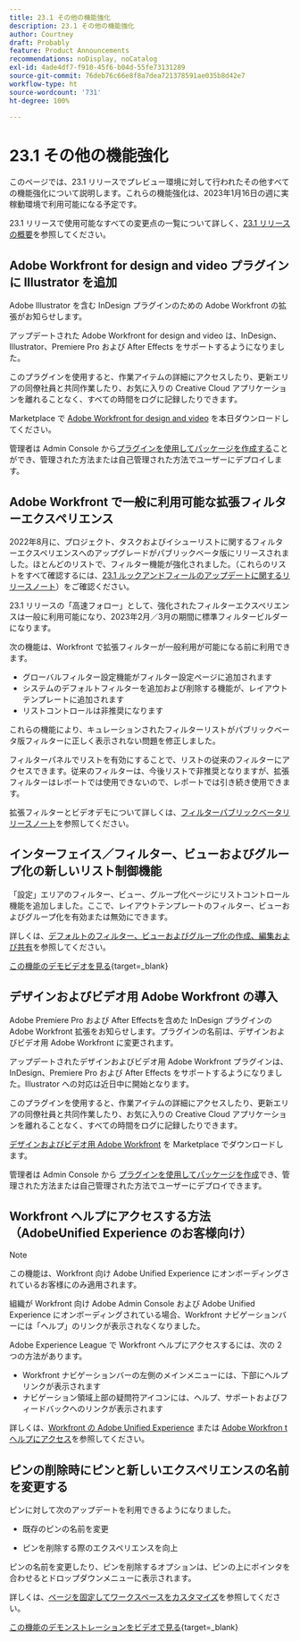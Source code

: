 ```yaml
---
title: 23.1 その他の機能強化
description: 23.1 その他の機能強化
author: Courtney
draft: Probably
feature: Product Announcements
recommendations: noDisplay, noCatalog
exl-id: 4ade4df7-f910-45f6-b04d-55fe73131289
source-git-commit: 76deb76c66e8f8a7dea721378591ae035b8d42e7
workflow-type: ht
source-wordcount: '731'
ht-degree: 100%

---
```


# 23.1 その他の機能強化

このページでは、23.1 リリースでプレビュー環境に対して行われたその他すべての機能強化について説明します。これらの機能強化は、2023年1月16日の週に実稼動環境で利用可能になる予定です。

23.1 リリースで使用可能なすべての変更点の一覧について詳しく、[23.1 リリースの概要](/help/quicksilver/product-announcements/product-releases/23.1-release-activity/23-1-release-overview.md)を参照してください。

## Adobe Workfront for design and video プラグインに Illustrator を追加

Adobe Illustrator を含む InDesign プラグインのための Adobe Workfront の拡張がお知らせします。

アップデートされた Adobe Workfront for design and video は、InDesign、Illustrator、Premiere Pro および After Effects をサポートするようになりました。

このプラグインを使用すると、作業アイテムの詳細にアクセスしたり、更新エリアの同僚社員と共同作業したり、お気に入りの Creative Cloud アプリケーションを離れることなく、すべての時間をログに記録したりできます。

Marketplace で [Adobe Workfront for design and video](https://exchange.adobe.com/apps/cc/108938/adobe-workfront-for-design-and-video) を本日ダウンロードしてください。

管理者は Admin Console から[プラグインを使用してパッケージを作成する](https://helpx.adobe.com/jp/enterprise/using/manage-extensions.html)ことができ、管理された方法または自己管理された方法でユーザーにデプロイします。

## Adobe Workfront で一般に利用可能な拡張フィルターエクスペリエンス

2022年8月に、プロジェクト、タスクおよびイシューリストに関するフィルターエクスペリエンスへのアップグレードがパブリックベータ版にリリースされました。ほとんどのリストで、フィルター機能が強化されました。（これらのリストをすべて確認するには、[23.1 ルックアンドフィールのアップデートに関するリリースノート](/help/quicksilver/product-announcements/product-releases/23.1-release-activity/23-1-look-and-feel-updates.md)）をご確認ください。

23.1 リリースの「高速フォロー」として、強化されたフィルターエクスペリエンスは一般に利用可能になり、2023年2月／3月の期間に標準フィルタービルダーになります。

次の機能は、Workfront で拡張フィルターが一般利用が可能になる前に利用できます。

* グローバルフィルター設定機能がフィルター設定ページに追加されます
* システムのデフォルトフィルターを追加および削除する機能が、レイアウトテンプレートに追加されます
* リストコントロールは非推奨になります

これらの機能により、キュレーションされたフィルターリストがパブリックベータ版フィルターに正しく表示されない問題を修正しました。

フィルターパネルでリストを有効にすることで、リストの従来のフィルターにアクセスできます。従来のフィルターは、今後リストで非推奨となりますが、拡張フィルターはレポートでは使用できないので、レポートでは引き続き使用できます。

拡張フィルターとビデオデモについて詳しくは、[フィルターパブリックベータリリースノート](/help/quicksilver/product-announcements/product-releases/22.4-release-activity/22-4-project-enhancements.md)を参照してください。

## インターフェイス／フィルター、ビューおよびグループ化の新しいリスト制御機能

「設定」エリアのフィルター、ビュー、グループ化ページにリストコントロール機能を追加しました。ここで、レイアウトテンプレートのフィルター、ビューおよびグループ化を有効または無効にできます。

詳しくは、[デフォルトのフィルター、ビューおよびグループ化の作成、編集および共有](/help/quicksilver/administration-and-setup/set-up-workfront/configure-system-defaults/create-and-share-default-fvgs.md)を参照してください。

[この機能のデモビデオを見る](https://video.tv.adobe.com/v/3412057/){target=_blank}

## デザインおよびビデオ用 Adobe Workfront の導入

Adobe Premiere Pro および After Effectsを含めた InDesign プラグインの Adobe Workfront 拡張をお知らせします。プラグインの名前は、デザインおよびビデオ用 Adobe Workfront に変更されます。

アップデートされたデザインおよびビデオ用 Adobe Workfront プラグインは、InDesign、Premiere Pro および After Effects をサポートするようになりました。Illustrator への対応は近日中に開始となります。

このプラグインを使用すると、作業アイテムの詳細にアクセスしたり、更新エリアの同僚社員と共同作業したり、お気に入りの Creative Cloud アプリケーションを離れることなく、すべての時間をログに記録したりできます。

[デザインおよびビデオ用 Adobe Workfront](https://exchange.adobe.com/apps/cc/108938/adobe-workfront-for-design-and-video) を Marketplace でダウンロードします。

管理者は Admin Console から [プラグインを使用してパッケージを作成](https://helpx.adobe.com/jp/enterprise/using/manage-extensions.html)でき、管理された方法または自己管理された方法でユーザーにデプロイできます。

## Workfront ヘルプにアクセスする方法（AdobeUnified Experience のお客様向け）

>[!NOTE]
>
>この機能は、Workfront 向け Adobe Unified Experience にオンボーディングされているお客様にのみ適用されます。

組織が Workfront 向け Adobe Admin Console および Adobe Unified Experience にオンボーディングされている場合、Workfront ナビゲーションバーには「ヘルプ」のリンクが表示されなくなりました。

Adobe Experience League で Workfront ヘルプにアクセスするには、次の 2 つの方法があります。

* Workfront ナビゲーションバーの左側のメインメニューには、下部にヘルプリンクが表示されます
* ナビゲーション領域上部の疑問符アイコンには、ヘルプ、サポートおよびフィードバックへのリンクが表示されます

詳しくは、[Workfront の Adobe Unified Experience](/help/quicksilver/workfront-basics/navigate-workfront/workfront-navigation/adobe-unified-experience.md) または [Adobe Workfron tヘルプにアクセス](/help/quicksilver/workfront-basics/navigate-workfront/workfront-navigation/access-workfront-help.md)を参照してください。

## ピンの削除時にピンと新しいエクスペリエンスの名前を変更する

ピンに対して次のアップデートを利用できるようになりました。

* 既存のピンの名前を変更

* ピンを削除する際のエクスペリエンスを向上

ピンの名前を変更したり、ピンを削除するオプションは、ピンの上にポインタを合わせるとドロップダウンメニューに表示されます。

詳しくは、[ページを固定してワークスペースをカスタマイズ](/help/quicksilver/workfront-basics/the-new-workfront-experience/pin-pages.md)を参照してください。

[この機能のデモンストレーションをビデオで見る](https://video.tv.adobe.com/v/3412389/){target=_blank}

